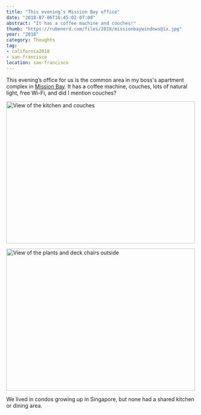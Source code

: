 ```yaml
---
title: "This evening’s Mission Bay office"
date: "2018-07-06T16:45:02-07:00"
abstract: "It has a coffee machine and couches!"
thumb: "https://rubenerd.com/files/2018/missionbaywindows@1x.jpg"
year: "2018"
category: Thoughts
tag:
- california2018
- san-francisco
location: san-francisco
---
```

This evening’s office for us is the common area in my boss's apartment complex in [Mission Bay]. It has a coffee machine, couches, lots of natural light, free Wi-Fi, and did I mention couches?

<p><img src="https://rubenerd.com/files/2018/missionbayroom@1x.jpg" srcset="https://rubenerd.com/files/2018/missionbayroom@1x.jpg 1x, https://rubenerd.com/files/2018/missionbayroom@2x.jpg 2x" alt="View of the kitchen and couches" style="width:500px; height:375px;" /></p>

<p><img src="https://rubenerd.com/files/2018/missionbaywindow@1x.jpg" srcset="https://rubenerd.com/files/2018/missionbaywindow@1x.jpg 1x, https://rubenerd.com/files/2018/missionbaywindow@2x.jpg 2x" alt="View of the plants and deck chairs outside" style="width:500px; height:375px;" /></p>

We lived in condos growing up in Singapore, but none had a shared kitchen or dining area.

[Mission Bay]: https://en.wikipedia.org/wiki/Mission_Bay,_San_Francisco "Wikipedia article"

